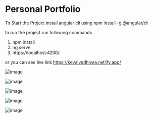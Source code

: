 # Personal Portfolio

To Start the Project install angular cli using
npm install -g @angular/cli

to run the project run following commands
1. npm install 
2. ng serve
3. https://localhost:4200/

or you can see live link
https://kevalvadhiyaa.netlify.app/

![image](https://user-images.githubusercontent.com/62419921/200187899-34443e67-7437-4e2b-aea2-01c4753fe61e.png)

![image](https://user-images.githubusercontent.com/62419921/200187921-95b844da-4426-4582-9522-2a42b429e30d.png)

![image](https://user-images.githubusercontent.com/62419921/200187936-7f824a28-c2d9-46ef-b6bc-59aa99219e4f.png)

![image](https://user-images.githubusercontent.com/62419921/200187953-f8718cc1-9a32-4d03-849e-5f3816252f99.png)

![image](https://user-images.githubusercontent.com/62419921/200188002-0e47e5d2-b1c3-4eda-abc0-b800d702099d.png)



